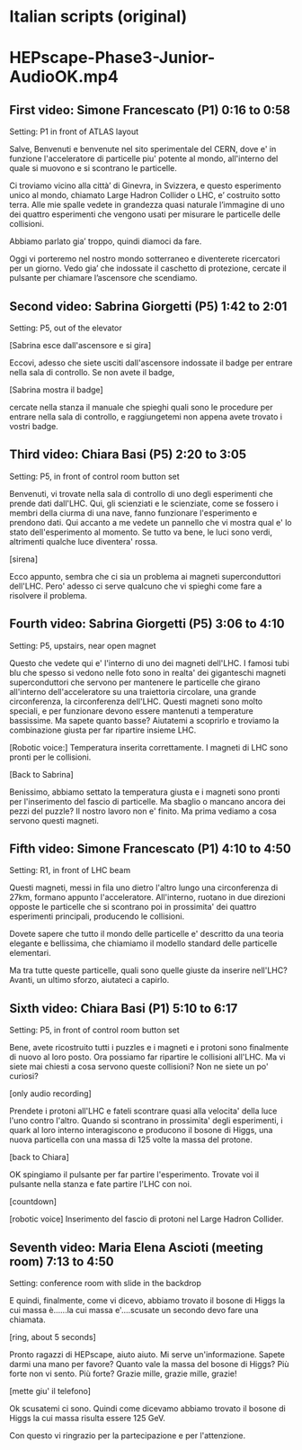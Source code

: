 Italian scripts (original)
===

# HEPscape-Phase3-Junior-AudioOK.mp4

## First video: Simone Francescato (P1) 0:16 to 0:58

Setting: P1 in front of ATLAS layout

Salve, Benvenuti e benvenute nel sito sperimentale del CERN, dove e' in funzione l'acceleratore di particelle piu' potente al mondo, all'interno del quale si muovono e si scontrano le particelle. 

Ci troviamo vicino alla città’ di Ginevra, in Svizzera, e questo esperimento unico al mondo, chiamato Large Hadron Collider o LHC, e’ costruito sotto terra. Alle mie spalle vedete in grandezza quasi naturale l’immagine di uno dei quattro esperimenti che vengono usati per  misurare le particelle delle collisioni. 

Abbiamo parlato gia’ troppo, quindi diamoci da fare. 

Oggi vi porteremo nel nostro mondo sotterraneo e diventerete ricercatori per un giorno. Vedo gia’ che indossate il caschetto di protezione, cercate il pulsante per chiamare l’ascensore che scendiamo. 

## Second video: Sabrina  Giorgetti (P5) 1:42 to 2:01

Setting: P5, out of the elevator

[Sabrina esce dall'ascensore e si gira]

Eccovi, adesso che siete usciti dall'ascensore indossate il badge per entrare nella sala di controllo. Se non avete il badge,

[Sabrina mostra il badge]

cercate nella stanza il manuale che spieghi quali sono le procedure per entrare nella sala di controllo, e raggiungetemi non appena avete trovato i vostri badge. 

## Third video: Chiara Basi  (P5) 2:20 to 3:05

Setting: P5, in front of control room button set

Benvenuti, vi trovate nella sala di controllo di uno degli esperimenti che prende dati dall'LHC. Qui, gli scienziati e le scienziate, come se fossero i membri della ciurma di una nave, fanno funzionare l'esperimento e prendono dati. Qui accanto a me vedete un pannello che vi mostra qual e' lo stato dell'esperimento al momento. Se tutto va bene, le luci sono verdi, altrimenti qualche luce diventera' rossa. 

[sirena]

Ecco appunto, sembra che ci sia un problema ai magneti superconduttori dell'LHC. Pero' adesso ci serve qualcuno che vi spieghi come fare a risolvere il problema. 

## Fourth video: Sabrina  Giorgetti (P5) 3:06 to 4:10

Setting: P5, upstairs, near open magnet 

Questo che vedete qui e' l'interno di uno dei magneti dell'LHC. I famosi tubi blu che spesso si vedono nelle foto sono in realta' dei giganteschi magneti superconduttori che servono per mantenere le particelle che girano all'interno dell'acceleratore su una traiettoria circolare, una grande circonferenza, la circonferenza dell'LHC. Questi magneti sono molto speciali, e per funzionare devono essere mantenuti a temperature bassissime. Ma sapete quanto basse? Aiutatemi a scoprirlo e troviamo la combinazione giusta per far ripartire insieme LHC. 

[Robotic voice:]
Temperatura inserita correttamente. I magneti di LHC sono pronti per le collisioni. 

[Back to Sabrina]

Benissimo, abbiamo settato la temperatura giusta e i magneti sono pronti per l'inserimento del fascio di particelle. Ma sbaglio o mancano ancora dei pezzi del puzzle? Il nostro lavoro non e' finito. Ma prima vediamo a cosa servono questi magneti. 

## Fifth video: Simone Francescato (P1) 4:10 to 4:50

Setting: R1, in front of LHC beam

Questi magneti, messi in fila uno dietro l'altro lungo una circonferenza di 27km, formano appunto l'acceleratore. All'interno, ruotano in due direzioni opposte le particelle che si scontrano poi in prossimita' dei quattro esperimenti principali, producendo le collisioni. 

Dovete sapere che tutto il mondo delle particelle e' descritto da una teoria elegante e bellissima, che chiamiamo il modello standard delle particelle elementari. 

Ma tra tutte queste particelle, quali sono quelle giuste da inserire nell'LHC? Avanti, un ultimo sforzo, aiutateci a capirlo. 

## Sixth video: Chiara Basi  (P1) 5:10 to 6:17

Setting: P5, in front of control room button set

Bene, avete ricostruito tutti i puzzles e i magneti e i protoni sono finalmente di nuovo al loro posto. Ora possiamo far ripartire le collisioni all'LHC.
Ma vi siete mai chiesti a cosa servono queste collisioni? Non ne siete un po' curiosi?

[only audio recording]

Prendete i protoni all'LHC e fateli scontrare quasi alla velocita' della luce l'uno contro l'altro. Quando si scontrano in prossimita' degli esperimenti, i quark al loro interno interagiscono e producono il bosone di Higgs, una nuova particella con una massa di 125 volte la massa del protone.

[back to Chiara]

OK spingiamo il pulsante per far partire l'esperimento. Trovate voi il pulsante nella stanza e fate partire l'LHC con noi.

[countdown]

[robotic voice] Inserimento del fascio di protoni nel Large Hadron Collider.

## Seventh video: Maria Elena Ascioti (meeting room) 7:13 to 4:50

Setting: conference room with slide in the backdrop

E quindi, finalmente, come vi dicevo, abbiamo trovato il bosone di Higgs la cui massa è......la cui massa e'....scusate un secondo devo fare una chiamata.

[ring, about 5 seconds]

Pronto ragazzi di HEPscape, aiuto aiuto. 
Mi serve un'informazione. 
Sapete darmi una mano per favore? Quanto vale la massa del bosone di Higgs? 
Più forte non vi sento. 
Più forte? 
Grazie mille, grazie mille, grazie!

[mette giu' il telefono]

Ok scusatemi ci sono. Quindi come dicevamo abbiamo trovato il bosone di Higgs la cui massa risulta essere 125 GeV. 

Con questo vi ringrazio per la partecipazione e per l'attenzione.